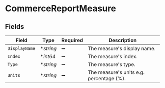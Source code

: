 # CommerceReportMeasure


## Fields

| Field                                    | Type                                     | Required                                 | Description                              |
| ---------------------------------------- | ---------------------------------------- | ---------------------------------------- | ---------------------------------------- |
| `DisplayName`                            | **string*                                | :heavy_minus_sign:                       | The measure's display name.              |
| `Index`                                  | **int64*                                 | :heavy_minus_sign:                       | The measure's index.                     |
| `Type`                                   | **string*                                | :heavy_minus_sign:                       | The measure's type.                      |
| `Units`                                  | **string*                                | :heavy_minus_sign:                       | The measure's units e.g. percentage (%). |